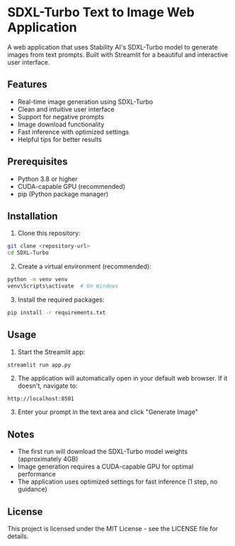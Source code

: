 # SDXL-Turbo Text to Image Web Application

A web application that uses Stability AI's SDXL-Turbo model to generate images from text prompts. Built with Streamlit for a beautiful and interactive user interface.

## Features

- Real-time image generation using SDXL-Turbo
- Clean and intuitive user interface
- Support for negative prompts
- Image download functionality
- Fast inference with optimized settings
- Helpful tips for better results

## Prerequisites

- Python 3.8 or higher
- CUDA-capable GPU (recommended)
- pip (Python package manager)

## Installation

1. Clone this repository:
```bash
git clone <repository-url>
cd SDXL-Turbo
```

2. Create a virtual environment (recommended):
```bash
python -m venv venv
venv\Scripts\activate  # On Windows
```

3. Install the required packages:
```bash
pip install -r requirements.txt
```

## Usage

1. Start the Streamlit app:
```bash
streamlit run app.py
```

2. The application will automatically open in your default web browser. If it doesn't, navigate to:
```
http://localhost:8501
```

3. Enter your prompt in the text area and click "Generate Image"

## Notes

- The first run will download the SDXL-Turbo model weights (approximately 4GB)
- Image generation requires a CUDA-capable GPU for optimal performance
- The application uses optimized settings for fast inference (1 step, no guidance)

## License

This project is licensed under the MIT License - see the LICENSE file for details. 